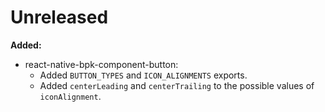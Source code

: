 # Unreleased

**Added:**
- react-native-bpk-component-button:
  - Added `BUTTON_TYPES` and `ICON_ALIGNMENTS` exports.
  - Added `centerLeading` and `centerTrailing` to the possible values of `iconAlignment`.
